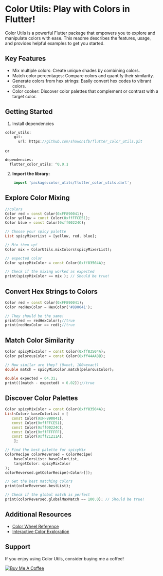 # Color Utils: Play with Colors in Flutter!

Color Utils is a powerful Flutter package that empowers you to explore
and manipulate colors with ease. This readme describes the features,
usage, and provides helpful examples to get you started.

## Key Features

-   Mix multiple colors: Create unique shades by combining colors.
-   Match color percentages: Compare colors and quantify their
    similarity.
-   Generate colors from hex strings: Easily convert hex codes to
    vibrant colors.
-   Color cooker: Discover color palettes that complement or contrast
    with a target color.

## Getting Started

1. Install dependencies

```dart
color_utils:
    git:
      url: https://github.com/shawon1fb/flutter_color_utils.git
```
or
```dart
dependencies:
  flutter_color_utils: ^0.0.1
```

2.  **Import the library:**
```dart
    import 'package:color_utils/flutter_color_utils.dart';
```

## Explore Color Mixing
```dart
//colors
Color red = const Color(0xFF890041);
Color yellow = const Color(0xffFFCE51);
Color blue = const Color(0xff00224C);

// Choose your spicy palette
List spicyMixerList = [yellow, red, blue];

// Mix them up!
Color mix = ColorUtils.mixColors(spicyMixerList);

// expected color
Color spicyMixColor = const Color(0xff83504A);

// Check if the mixing worked as expected
print(spicyMixColor == mix ); // Should be true!
```
## Convert Hex Strings to Colors
```dart
Color red = const Color(0xFF890041);
Color redHexColor = HexColor('#890041');

// They should be the same!
print(red == redHexColor);//true
print(redHexColor == red);//true
```
## Match Color Similarity
```dart
Color spicyMixColor = const Color(0xff83504A);
Color pelorousColor = const Color(0xff44AABB);

// How similar are they? (0=not, 100=exact)
double match = spicyMixColor.match(pelorousColor);

double expected = 64.31;
print(((match - expected) < 0.02));//true
```
## Discover Color Palettes
```dart
Color spicyMixColor = const Color(0xff83504A);
List<Color> baseColorList = [
   const Color(0xFF890041),
   const Color(0xffFFCE51),
   const Color(0xff00224C),
   const Color(0xffFFFFFF),
   const Color(0xff21211A),
    ];

// Find the best palette for spicyMix
ColorRecipe colorReversed = ColorRecipe(
    baseColorsList: baseColorList,
    targetColor: spicyMixColor
);
colorReversed.getColorRecipe(<Color>[]);

// Get the best matching colors
print(colorReversed.bestList);

// Check if the global match is perfect
print(colorReversed.globalMaxMatch == 100.0); // Should be true!
```
## Additional Resources

-   [Color Wheel Reference](https://color.adobe.com/create/color-wheel)
-   [Interactive Color Exploration](https://trycolors.com/)

## Support

If you enjoy using Color Utils, consider buying me a coffee!

[![Buy Me A Coffee](https://cdn.buymeacoffee.com/buttons/v2/default-blue.png)](https://www.buymeacoffee.com/shawon1fb)

